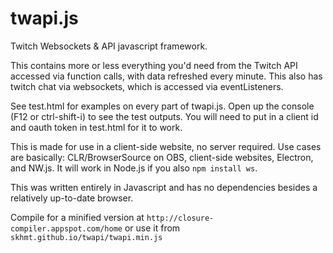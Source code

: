 # twapi.js
Twitch Websockets &amp; API javascript framework.

This contains more or less everything you'd need from the Twitch API accessed via function calls, with data refreshed every minute.
This also has twitch chat via websockets, which is accessed via eventListeners.

See test.html for examples on every part of twapi.js. Open up the console (F12 or ctrl-shift-i) to see the test outputs.
You will need to put in a client id and oauth token in test.html for it to work. 

This is made for use in a client-side website, no server required. Use cases are basically: CLR/BrowserSource on OBS, client-side websites, Electron, and NW.js. It will work in Node.js if you also ``npm install ws``.

This was written entirely in Javascript and has no dependencies besides a relatively up-to-date browser.

Compile for a minified version at `http://closure-compiler.appspot.com/home` or use it from `skhmt.github.io/twapi/twapi.min.js`

